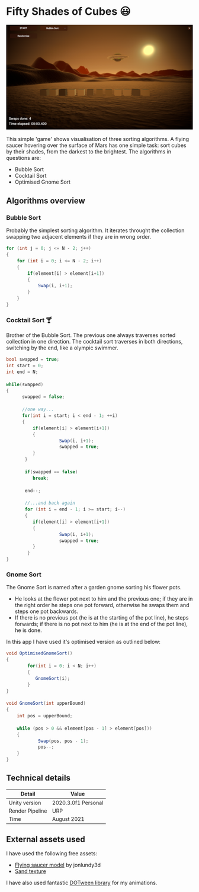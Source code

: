 # Fifty Shades of Cubes :smiley:
![UI Screen](ufo_screen.png)

This simple 'game' shows visualisation of three sorting algorithms. A flying saucer hovering over the surface of Mars has one simple task: sort cubes by their shades, from the darkest to the brightest. The algorithms in questions are:
  * Bubble Sort
  * Cocktail Sort
  * Optimised Gnome Sort
## Algorithms overview
### Bubble Sort
Probably the simplest sorting algorithm. It iterates throught the collection swapping two adjacent elements if they are in wrong order.
```C#
for (int j = 0; j <= N - 2; j++)
{
    for (int i = 0; i <= N - 2; i++)
    {
        if(element[i] > element[i+1])
        {
            Swap(i, i+1);
        }
    }
}
```
### Cocktail Sort :cocktail:
Brother of the Bubble Sort. The previous one always traverses sorted collection in one direction. The cocktail sort traverses in both directions, switching by the end, like a olympic swimmer.
```C#
bool swapped = true;
int start = 0;
int end = N;

while(swapped)
{
      swapped = false;
      
      //one way...
      for(int i = start; i < end - 1; ++i)
      {
          if(element[i] > element[i+1])
          {
                    Swap(i, i+1);
                    swapped = true;
          }
       }

       if(swapped == false)
          break;

       end--;

       //...and back again
       for (int i = end - 1; i >= start; i--)
       {
          if(element[i] > element[i+1])
          {
                    Swap(i, i+1);
                    swapped = true;
          }
        }
}
```
### Gnome Sort
The Gnome Sort is named after a garden gnome sorting his flower pots. 
  * He looks at the flower pot next to him and the previous one; if they are in the right order he steps one pot forward, otherwise he swaps them and steps one pot backwards.
  * If there is no previous pot (he is at the starting of the pot line), he steps forwards; if there is no pot next to him (he is at the end of the pot line), he is done.

In this app I have used it's optimised version as outlined below:
```C#
void OptimisedGnomeSort()
{
        for(int i = 0; i < N; i++)
        {
           GnomeSort(i);
        }
}

void GnomeSort(int upperBound)
{
    int pos = upperBound;

    while (pos > 0 && element[pos - 1] > element[pos]))
    {
            Swap(pos, pos - 1);
            pos--;
    }
}
```

## Technical details
Detail | Value
------------ | -------------
Unity version  | 2020.3.0f1 Personal
Render Pipeline | URP
Time | August 2021

## External assets used
I have used the following free assets:
  * [Flying saucer model](https://www.cgtrader.com/free-3d-models/space/spaceship/free-flying-saucer) by jonlundy3d
  * [Sand texture](https://3dtextures.me/2017/03/23/sand-002/)

I have also used fantastic [DOTween library](http://dotween.demigiant.com/) for my animations.
